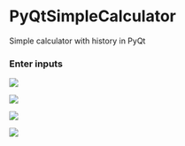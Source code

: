 # PyQtSimpleCalculator
Simple calculator with history in PyQt

### Enter inputs
![](https://github.com/hrosicka/PyQtSimpleCalculator/blob/master/doc/MainWindow.PNG)

![](https://github.com/hrosicka/PyQtSimpleCalculator/blob/master/doc/MainWindow2.PNG)

![](https://github.com/hrosicka/PyQtSimpleCalculator/blob/master/doc/InputError.PNG)

![](https://github.com/hrosicka/PyQtSimpleCalculator/blob/master/doc/ErrorDividedByZero.PNG)
